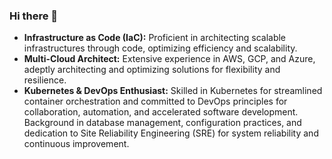 ### Hi there 👋

<!--
**sunilkumar9/sunilkumar9** is a ✨ _special_ ✨ repository because its `README.md` (this file) appears on your GitHub profile.

Here are some ideas to get you started:

- 🔭 I’m currently working on ...
- 🌱 I’m currently learning ...
- 👯 I’m looking to collaborate on ...
- 🤔 I’m looking for help with ...
- 💬 Ask me about ...
- 📫 How to reach me: ...
- 😄 Pronouns: ...
- ⚡ Fun fact: ...
-->

- **Infrastructure as Code (IaC):** Proficient in architecting scalable infrastructures through code, optimizing efficiency and scalability.
- **Multi-Cloud Architect:** Extensive experience in AWS, GCP, and Azure, adeptly architecting and optimizing solutions for flexibility and resilience.
- **Kubernetes & DevOps Enthusiast:** Skilled in Kubernetes for streamlined container orchestration and committed to DevOps principles for collaboration, automation, and accelerated software development. Background in database management, configuration practices, and dedication to Site Reliability Engineering (SRE) for system reliability and continuous improvement.
